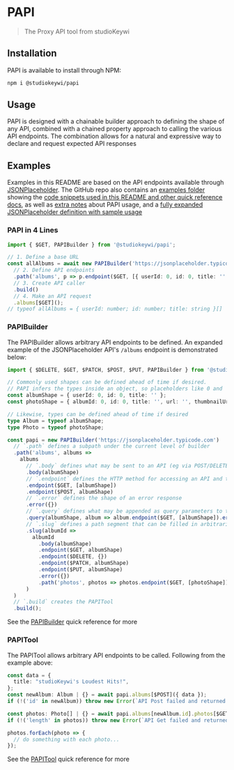 # PAPI

> The Proxy API tool from studioKeywi

## Installation

PAPI is available to install through NPM:

```sh
npm i @studiokeywi/papi
```

## Usage

PAPI is designed with a chainable builder approach to defining the shape of any API, combined with a chained property approach to calling the various API endpoints. The combination allows for a natural and expressive way to declare and request expected API responses

## Examples

Examples in this README are based on the API endpoints available through [JSONPlaceholder](https://jsonplaceholder.typicode.com). The GitHub repo also contains an [examples folder](https://github.com/studiokeywi/papi/blob/primary/examples) showing the [code snippets used in this README and other quick reference docs](https://github.com/studiokeywi/papi/blob/primary/examples/docs.ts), as well as [extra notes](https://github.com/studiokeywi/papi/blob/primary/docs/notes.md) about PAPI usage, and a [fully expanded JSONPlaceholder definition with sample usage](https://github.com/studiokeywi/papi/blob/primary/examples/jsonplaceholder.ts)

### PAPI in 4 Lines

```typescript
import { $GET, PAPIBuilder } from '@studiokeywi/papi';

// 1. Define a base URL
const allAlbums = await new PAPIBuilder('https://jsonplaceholder.typicode.com')
  // 2. Define API endpoints
  .path('albums', p => p.endpoint($GET, [{ userId: 0, id: 0, title: '' }]))
  // 3. Create API caller
  .build()
  // 4. Make an API request
  .albums[$GET]();
// typeof allAlbums = { userId: number; id: number; title: string }[]
```

### PAPIBuilder

The PAPIBuilder allows arbitrary API endpoints to be defined. An expanded example of the JSONPlaceholder API's `/albums` endpoint is demonstrated below:

```typescript
import { $DELETE, $GET, $PATCH, $POST, $PUT, PAPIBuilder } from '@studiokeywi/papi';

// Commonly used shapes can be defined ahead of time if desired.
// PAPI infers the types inside an object, so placeholders like 0 and '' work
const albumShape = { userId: 0, id: 0, title: '' };
const photoShape = { albumId: 0, id: 0, title: '', url: '', thumbnailUrl: '' };

// Likewise, types can be defined ahead of time if desired
type Album = typeof albumShape;
type Photo = typeof photoShape;

const papi = new PAPIBuilder('https://jsonplaceholder.typicode.com')
  // `.path` defines a subpath under the current level of builder
  .path('albums', albums =>
    albums
      // `.body` defines what may be sent to an API (eg via POST/DELETE)
      .body(albumShape)
      // `.endpoint` defines the HTTP method for accessing an API and the shape of its response
      .endpoint($GET, [albumShape])
      .endpoint($POST, albumShape)
      // `.error` defines the shape of an error response
      .error({})
      // `.query` defines what may be appended as query parameters to the endpoint
      .query(albumShape, album => album.endpoint($GET, [albumShape]).error({}))
      // `.slug` defines a path segment that can be filled in arbitrarily
      .slug(albumId =>
        albumId
          .body(albumShape)
          .endpoint($GET, albumShape)
          .endpoint($DELETE, {})
          .endpoint($PATCH, albumShape)
          .endpoint($PUT, albumShape)
          .error({})
          .path('photos', photos => photos.endpoint($GET, [photoShape]).error({}))
      )
  )
  // `.build` creates the PAPITool
  .build();
```

See the [PAPIBuilder](https://github.com/studiokeywi/papi/blob/primary/docs/builder.md) quick reference for more

### PAPITool

The PAPITool allows arbitrary API endpoints to be called. Following from the example above:

```typescript
const data = {
  title: "studioKeywi's Loudest Hits!",
};
const newAlbum: Album | {} = await papi.albums[$POST]({ data });
if (!('id' in newAlbum)) throw new Error(`API Post failed and returned ${newAlbum}`);

const photos: Photo[] | {} = await papi.albums[newAlbum.id].photos[$GET]();
if (!('length' in photos)) throw new Error(`API Get failed and returned ${photos}`);

photos.forEach(photo => {
  // do something with each photo...
});
```

See the [PAPITool](https://github.com/studiokeywi/papi/blob/primary/docs/tool.md) quick reference for more
